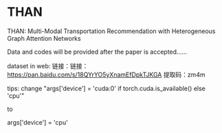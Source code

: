 # THAN
THAN: Multi-Modal Transportation Recommendation with Heterogeneous Graph Attention Networks

Data and codes will be provided after the paper is accepted......

dataset in web: 链接：链接：https://pan.baidu.com/s/18QYrYO5yXnamEfDpkTJKGA 提取码：zm4m 

tips:
change "args['device'] = 'cuda:0' if torch.cuda.is_available() else 'cpu'"

to

args['device'] = 'cpu'
  
